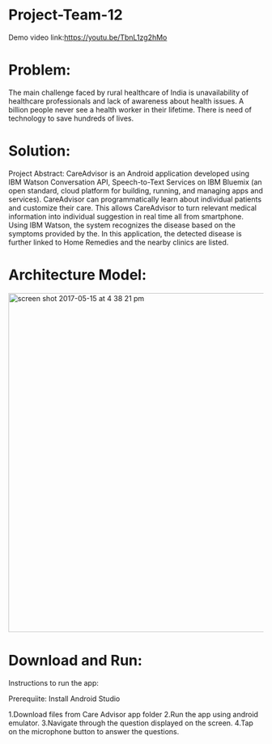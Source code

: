 # Project-Team-12

Demo video link:https://youtu.be/TbnL1zg2hMo


# Problem:
The main challenge faced by rural healthcare of India is unavailability of healthcare professionals and lack of awareness about health issues. A billion people never see a health worker in their lifetime. There is need of technology to save hundreds of lives.

# Solution:
Project Abstract:
CareAdvisor is an Android application developed using IBM Watson Conversation API, Speech-to-Text Services on IBM Bluemix (an open standard, cloud platform for building, running, and managing apps and services). CareAdvisor can programmatically learn about individual patients and customize their care. This allows CareAdvisor to turn relevant medical information into individual suggestion in real time all from smartphone. Using IBM Watson, the system recognizes the disease based on the symptoms provided by the. In this application, the detected disease is further linked to Home Remedies and the nearby clinics are listed. 

# Architecture Model:

<img width="670" alt="screen shot 2017-05-15 at 4 38 21 pm" src="https://cloud.githubusercontent.com/assets/25470880/26088516/9ffb769c-39ac-11e7-90f6-932b0136fa0b.png">

# Download and Run:

Instructions to run the app:

Prerequiite:
Install Android Studio

1.Download files from Care Advisor app folder
2.Run the app using android emulator.
3.Navigate through the question displayed on the screen.
4.Tap on the microphone button to answer the questions.


